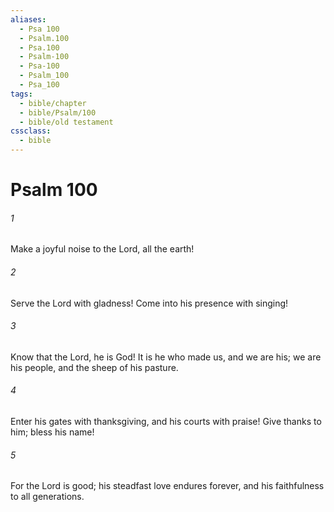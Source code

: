 ```yaml
---
aliases:
  - Psa 100
  - Psalm.100
  - Psa.100
  - Psalm-100
  - Psa-100
  - Psalm_100
  - Psa_100
tags:
  - bible/chapter
  - bible/Psalm/100
  - bible/old testament
cssclass:
  - bible
---
```


# Psalm 100

###### 1
Make a joyful noise to the Lord, all the earth!
###### 2
Serve the Lord with gladness! Come into his presence with singing!
###### 3
Know that the Lord, he is God! It is he who made us, and we are his; we are his people, and the sheep of his pasture.
###### 4
Enter his gates with thanksgiving, and his courts with praise! Give thanks to him; bless his name!
###### 5
For the Lord is good; his steadfast love endures forever, and his faithfulness to all generations.


